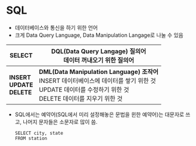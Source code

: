 # SQL

* 데이터베이스와 통신을 하기 위한 언어
* 크게 Data Query Language, Data Manipulation Langage로 나눌 수 있음

| **SELECT**                         | **DQL(Data Query Langage) 질의어**<br />데이터 꺼내오기 위한 질의어 |
| ---------------------------------- | ------------------------------------------------------------ |
| **INSERT<br />UPDATE<br />DELETE** | **DML(Data Manipulation Language) 조작어**<br />INSERT 데이터베이스에 데이터를 쌓기 위한 것<br />UPDATE 데이터를 수정하기 위한 것<br />DELETE 데이터를 지우기 위한 것 |

* SQL에서는 예약어(SQL에서 미리 설정해놓은 문법을 윈한 예약어)는 대문자로 쓰고,  나머지 문자들은 소문자로 많이 씀.

  ```
  SELECT city, state
  FROM station
  ```

  